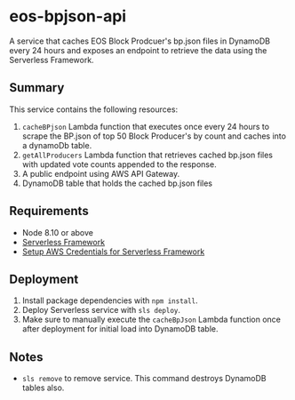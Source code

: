 # eos-bpjson-api
A service that caches EOS Block Prodcuer's bp.json files in DynamoDB every 24 hours and exposes an endpoint to retrieve the data using the Serverless Framework.

## Summary
This service contains the following resources:
1. `cacheBPjson` Lambda function that executes once every 24 hours to scrape the BP.json of top 50 Block Producer's by count and caches into a dynamoDb table.
2. `getAllProducers` Lambda function that retrieves cached bp.json files with updated vote counts appended to the response.
3. A public endpoint using AWS API Gateway.
4. DynamoDB table that holds the cached bp.json files

## Requirements
- Node 8.10 or above
- [Serverless Framework](https://serverless.com/framework/docs/providers/aws/guide/installation/)
- [Setup AWS Credentials for Serverless Framework](https://serverless.com/framework/docs/providers/aws/guide/credentials/)

## Deployment
1. Install package dependencies with `npm install`.
2. Deploy Serverless service with `sls deploy`.
3. Make sure to manually execute the `cacheBpJson` Lambda function once after deployment for initial load into DynamoDB table.


## Notes
- `sls remove` to remove service.  This command destroys DynamoDB tables also.
